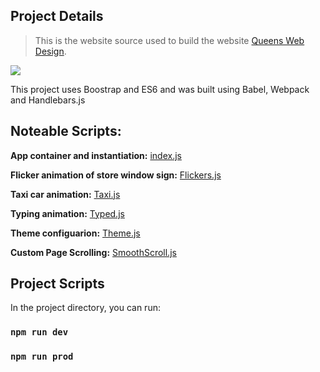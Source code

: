 ## Project Details

> This is the website source used to build the website [Queens Web Design](http://queenswebdesignandgraphics.com/).

![](https://anthonyvlombardo.com/wp-content/uploads/2020/08/nyc-web-design.jpg)

This project uses Boostrap and ES6 and was built using Babel, Webpack and Handlebars.js

## Noteable Scripts:

**App container and instantiation:** [index.js](https://github.com/anthonyv1121/queens-web-design/tree/master/src/index.js)

**Flicker animation of store window sign:** [Flickers.js](https://github.com/anthonyv1121/queens-web-design/tree/master/src/scripts/animations/Flickers.js)

**Taxi car animation:** [Taxi.js](https://github.com/anthonyv1121/queens-web-design/tree/master/src/scripts/animations/Taxi.js)

**Typing animation:** [Typed.js](https://github.com/anthonyv1121/queens-web-design/tree/master/src/scripts/animations/Typed.js)

**Theme configuarion:** [Theme.js](https://github.com/anthonyv1121/queens-web-design/tree/master/src/scripts/theme/Theme.js)

**Custom Page Scrolling:** [SmoothScroll.js](https://github.com/anthonyv1121/queens-web-design/tree/master/src/scripts/components/SmoothScroll.js)

## Project Scripts

In the project directory, you can run:

### `npm run dev`

### `npm run prod`
